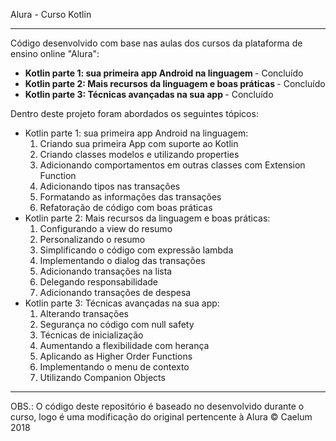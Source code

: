 Alura - Curso Kotlin
<hr>
Código desenvolvido com base nas aulas dos cursos da plataforma de ensino online "Alura": 
<ul>
  <li> <strong> Kotlin parte 1: sua primeira app Android na linguagem </strong> - Concluído </li>
  <li> <strong> Kotlin parte 2: Mais recursos da linguagem e boas práticas </strong> - Concluído </li>
  <li> <strong> Kotlin parte 3: Técnicas avançadas na sua app </strong> - Concluído</li>
</ul>

Dentro deste projeto foram abordados os seguintes tópicos:
<ul>
  <li>
    Kotlin parte 1: sua primeira app Android na linguagem:
    <ol>
      <li>Criando sua primeira App com suporte ao Kotlin</li>
      <li>Criando classes modelos e utilizando properties</li>
      <li>Adicionando comportamentos em outras classes com Extension Function</li>
      <li>Adicionando tipos nas transações</li>
      <li>Formatando as informações das transações</li>
      <li>Refatoração de código com boas práticas </li>
    </ol>
  </li>
  
   <li>
    Kotlin parte 2: Mais recursos da linguagem e boas práticas:
    <ol>
      <li>Configurando a view do resumo</li>
      <li>Personalizando o resumo</li>
      <li>Simplificando o código com expressão lambda</li>
      <li>Implementando o dialog das transações</li>
      <li>Adicionando transações na lista</li>
      <li>Delegando responsabilidade</li>
      <li>Adicionando transações de despesa</li>
    </ol>
  </li>
  
  <li>
    Kotlin parte 3: Técnicas avançadas na sua app:
    <ol>
      <li>Alterando transações</li>
      <li>Segurança no código com null safety</li>
      <li>Técnicas de inicialização</li>
      <li>Aumentando a flexibilidade com herança</li>
      <li>Aplicando as Higher Order Functions</li>
      <li>Implementando o menu de contexto</li>
      <li>Utilizando Companion Objects</li>
    </ol>
  </li>
  
  
</ul>


<hr>
OBS.: O código deste repositório é baseado no desenvolvido durante o curso, logo é uma modificação do original pertencente à Alura © Caelum 2018

